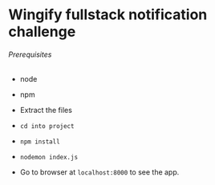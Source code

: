 # Wingify fullstack notification challenge

###### Prerequisites
- node
- npm

- Extract the files
- ```cd into project```
- ```npm install```
- ```nodemon index.js```
- Go to browser at ```localhost:8000``` to see the app.
